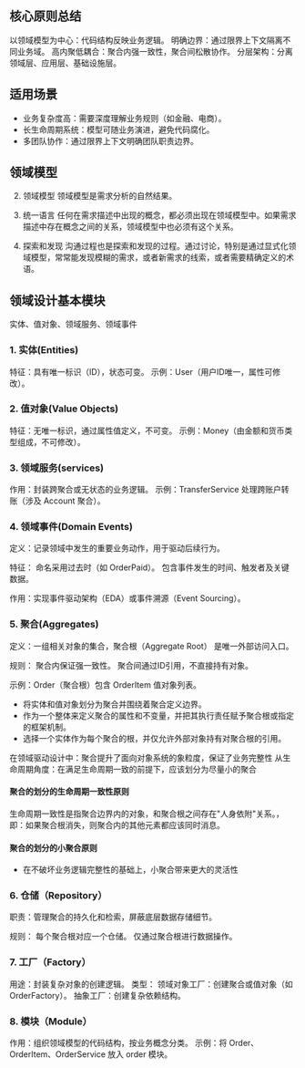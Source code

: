 ## 核心原则总结
以领域模型为中心：代码结构反映业务逻辑。
明确边界：通过限界上下文隔离不同业务域。
高内聚低耦合：聚合内强一致性，聚合间松散协作。
分层架构：分离领域层、应用层、基础设施层。

## 适用场景
* 业务复杂度高：需要深度理解业务规则（如金融、电商）。
* 长生命周期系统：模型可随业务演进，避免代码腐化。
* 多团队协作：通过限界上下文明确团队职责边界。

## 领域模型
2. 领域模型
领域模型是需求分析的自然结果。

2. 统一语言
任何在需求描述中出现的概念，都必须出现在领域模型中。如果需求描述中存在概念之间的关系，领域模型中也必须有这个关系。

3. 探索和发现
沟通过程也是探索和发现的过程。通过讨论，特别是通过显式化领域模型，常常能发现模糊的需求，或者新需求的线索，或者需要精确定义的术语。

## 领域设计基本模块
实体、值对象、领域服务、领域事件

### 1. 实体(Entities)
特征：具有唯一标识（ID），状态可变。
示例：User（用户ID唯一，属性可修改）。

### 2. 值对象(Value Objects)
特征：无唯一标识，通过属性值定义，不可变。
示例：Money（由金额和货币类型组成，不可修改）。

### 3. 领域服务(services)
作用：封装跨聚合或无状态的业务逻辑。
示例：TransferService 处理跨账户转账（涉及 Account 聚合）。

### 4. 领域事件(Domain Events)
定义：记录领域中发生的重要业务动作，用于驱动后续行为。

特征：
命名采用过去时（如 OrderPaid）。
包含事件发生的时间、触发者及关键数据。

作用：实现事件驱动架构（EDA）或事件溯源（Event Sourcing）。

### 5. 聚合(Aggregates)
定义：一组相关对象的集合，聚合根（Aggregate Root） 是唯一外部访问入口。

规则：
聚合内保证强一致性。
聚合间通过ID引用，不直接持有对象。

示例：Order（聚合根）包含 OrderItem 值对象列表。

* 将实体和值对象划分为聚合并围绕着聚合定义边界。
* 作为一个整体来定义聚合的属性和不变量，并把其执行责任赋予聚合根或指定的框架机制。
* 选择一个实体作为每个聚合的根，并仅允许外部对象持有对聚合根的引用。

在领域驱动设计中：聚合提升了面向对象系统的象粒度，保证了业务完整性
从生命周期角度：在满足生命周期一致的前提下，应该划分为尽量小的聚合

#### 聚合的划分的生命周期一致性原则
生命周期一致性是指聚合边界内的对象，和聚合根之间存在"人身依附"关系。，即：如果聚合根消失，则聚合内的其他元素都应该同时消息。

#### 聚合的划分的小聚合原则
* 在不破坏业务逻辑完整性的基础上，小聚合带来更大的灵活性

### 6. 仓储（Repository）
职责：管理聚合的持久化和检索，屏蔽底层数据存储细节。

规则：
每个聚合根对应一个仓储。
仅通过聚合根进行数据操作。

### 7. 工厂（Factory）
用途：封装复杂对象的创建逻辑。
类型：
领域对象工厂：创建聚合或值对象（如 OrderFactory）。
抽象工厂：创建复杂依赖结构。

### 8. 模块（Module）
作用：组织领域模型的代码结构，按业务概念分类。
示例：将 Order、OrderItem、OrderService 放入 order 模块。

